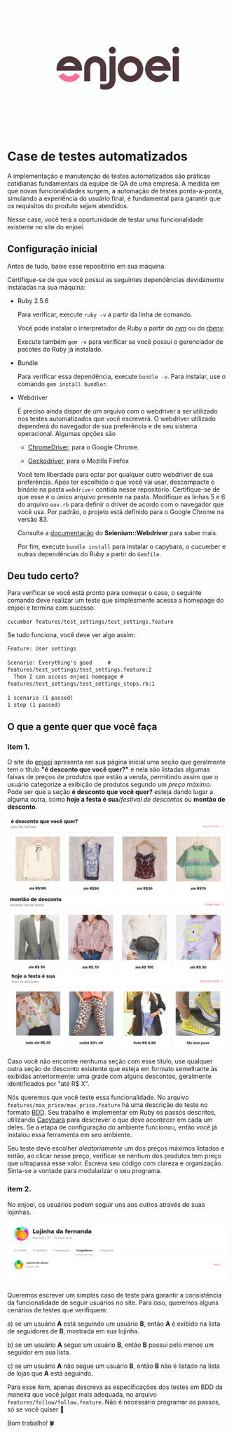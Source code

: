![logo da enjoei](readme/enjoei.png)

# Case de testes automatizados

A implementação e manutenção de testes automatizados são práticas cotidianas fundamentais da equipe de QA de uma empresa. A medida em que novas funcionalidades surgem, a automação de testes ponta-a-ponta, simulando a experiência do usuário final, é fundamental para garantir que os requisitos do produto sejam atendidos.

Nesse case, você terá a oportunidade de testar uma funcionalidade existente no site do enjoei.

## Configuração inicial

Antes de tudo, baixe esse repositório em sua máquina.

Certifique-se de que você possui as seguintes dependências devidamente instaladas na sua máquina:

* Ruby 2.5.6
  
  Para verificar, execute `ruby -v` a partir da linha de comando.

  Você pode instalar o interpretador de Ruby a partir do [_rvm_](https://rvm.io/rvm/install) ou do [_rbenv_](https://github.com/rbenv/rbenv#installation).
  
  Execute também `gem -v` para verificar se você possui o gerenciador de pacotes do Ruby já instalado.

* Bundle

  Para verificar essa dependência, execute `bundle -v`. Para instalar, use o comando `gem install bundler`.

* Webdriver

  É preciso ainda dispor de um arquivo com o webdriver a ser utilizado nos testes automatizados que você escreverá. O webdriver utilizado dependerá do navegador de sua preferência e de seu sistema operacional. Algumas opções são

  * [ChromeDriver](https://chromedriver.chromium.org/downloads), para o Google Chrome. 

  * [Geckodriver](https://github.com/mozilla/geckodriver/releases), para o Mozilla Firefox

  Você tem liberdade para optar por qualquer outro webdriver de sua preferência. Após ter escolhido o que você vai usar, descompacte o binário na pasta `webdriver` contida nesse repositório. Certifique-se de que esse é o único arquivo presente na pasta. Modifique as linhas 5 e 6 do arquivo `env.rb` para definir o driver de acordo com o navegador que você usa. Por padrão, o projeto está definido para o Google Chrome na versão 83.

  Consulte a [documentação](https://www.rubydoc.info/gems/selenium-webdriver/Selenium/WebDriver) do **Selenium::Webdriver** para saber mais.

  Por fim, execute `bundle install` para instalar o capybara, o cucumber e outras dependências do Ruby a partir do `Gemfile`.

## Deu tudo certo?

  Para verificar se você está pronto para começar o case, o seguinte comando deve realizar um teste que simplesmente acessa a homepage do enjoei e termina com sucesso.

  `cucumber features/test_settings/test_settings.feature `

  Se tudo funciona, você deve ver algo assim:

  ```
  Feature: User settings

  Scenario: Everything's good     # features/test_settings/test_settings.feature:2
    Then I can access enjoei homepage # features/test_settings/test_settings_steps.rb:1

1 scenario (1 passed)
1 step (1 passed)
```

## O que a gente quer que você faça


### item 1.

O site do [enjoei](http://www.enjoei.com.br) apresenta em sua página inicial uma seção que geralmente tem o título **"é desconto que você quer?"** e nela são listadas algumas faixas de preços de produtos que estão a venda, permitindo assim que o usuário categorize a exibição de produtos segundo um _preço máximo_. Pode ser que a seção **é desconto que você quer?** esteja dando lugar a alguma outra, como **hoje a festa é sua**/_festival de descontos_ ou **montão de desconto**.

  ![seção de desconto](readme/desconto.png)
  ![seção de desconto alternativa](readme/desconto2.png)
  ![mais uma seção de desconto](readme/desconto3.png)

  Caso você não encontre nenhuma seção com esse título, use qualquer outra seção de desconto existente que esteja em formato semelhante às exibidas anteriormente: uma grade com alguns descontos, geralmente identificados por "até R$ X".

  Nós queremos que você teste essa funcionalidade. No arquivo `features/max_price/max_price.feature` há uma descrição do teste no formato [BDD](https://en.wikipedia.org/wiki/Behavior-driven_development). Seu trabalho é implementar em Ruby os passos descritos, utilizando [Capybara](https://github.com/teamcapybara/capybara#using-capybara-with-cucumber) para descrever o que deve acontecer em cada um deles. Se a etapa de configuração do ambiente funcionou, então você já instalou essa ferramenta em seu ambiente.

  Seu teste deve escolher _aleatoriamente_ um dos preços máximos listados e então, ao clicar nesse preço, verificar se nenhum dos produtos tem preço que ultrapassa esse valor. Escreva seu código com clareza e organização. Sinta-se a vontade para modularizar o seu programa.


### item 2.
No enjoei, os usuários podem seguir uns aos outros através de suas lojinhas.

![seguindo](readme/lista-seguidores.png)

Queremos escrever um simples caso de teste para garantir a consistência da funcionalidade de seguir usuários no site. Para isso, queremos alguns cenários de testes que verifiquem:

a) se um usuário **A** está seguindo um usuário **B**, então **A** é exibido na lista de seguidores de **B**, mostrada em sua lojinha.

b) se um usuário **A** segue um usuário **B**, então **B** possui pelo menos um seguidor em sua lista.

c) se um usuário **A** não segue um usuário **B**, então **B** não é listado na lista de lojas que **A** está seguindo.

Para esse item, apenas descreva as especificações dos testes em BDD da maneira que você julgar mais adequada, no arquivo `features/follow/follow.feature`. Não é necessário programar os passos, só se você quiser 🙂️

Bom trabalho! 🍀️